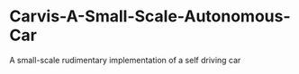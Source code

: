 # Carvis-A-Small-Scale-Autonomous-Car
A small-scale rudimentary implementation of a self driving car
